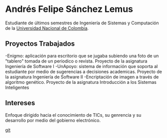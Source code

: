 # Andrés Felipe Sánchez Lemus

Estudiante de últimos semestres de Ingeniería de Sistemas y Computación de la [Universidad Nacional de Colombia](http://unal.edu.co/).

## Proyectos Trabajados
-Enigmo: aplicación para escritorio que se jugaba subiendo una foto de un "tablero" tomada de un periodico o revista. 
Proyecto de la asignatura Ingeniería de Software I
-UnApoyo: sistema de información que soporta al estudiante por medio de sugerencias a decisiones academicas.
Proyecto de la asignatura Ingeniería de Software II
-Encriptación de imagen a través de algoritmo genético.
Proyecto de la asignatura Introducción a los Sistemas Inteligentes

## Intereses
Enfoque dirigido hacia el conocimiento de TICs, su genrencia y su desarrollo por medio del gobierno electrónico.


[git](https://github.com/andfsanchezlem)


